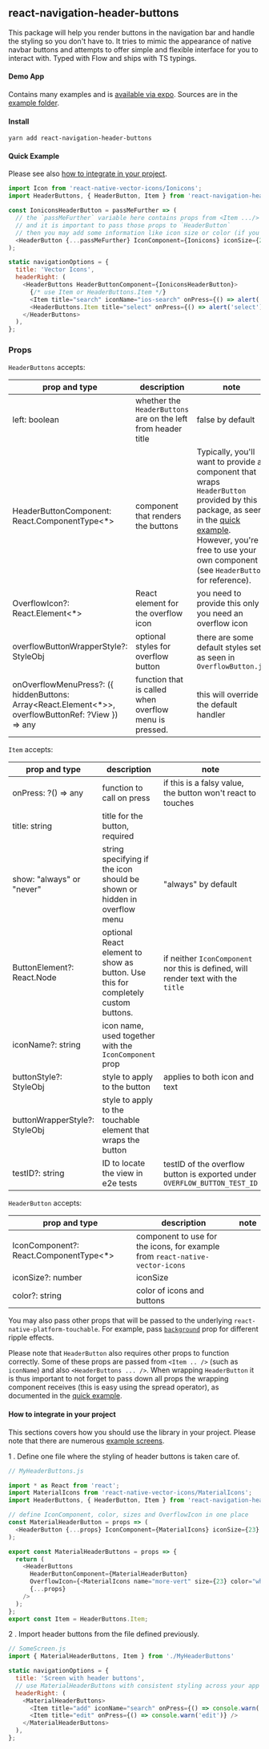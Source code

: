 ## react-navigation-header-buttons

This package will help you render buttons in the navigation bar and handle the styling so you don't have to. It tries to mimic the appearance of native navbar buttons and attempts to offer simple and flexible interface for you to interact with. Typed with Flow and ships with TS typings.

#### Demo App

Contains many examples and is [available via expo](https://expo.io/@vonovak/navbar-buttons-demo). Sources are in the [example folder](https://github.com/vonovak/react-navigation-header-buttons/tree/master/example/navbar-buttons-demo).

#### Install

`yarn add react-navigation-header-buttons`

#### Quick Example

Please see also [how to integrate in your project](#how-to-integrate-in-your-project).

```js
import Icon from 'react-native-vector-icons/Ionicons';
import HeaderButtons, { HeaderButton, Item } from 'react-navigation-header-buttons';

const IoniconsHeaderButton = passMeFurther => (
  // the `passMeFurther` variable here contains props from <Item .../> as well as <HeaderButtons ... />
  // and it is important to pass those props to `HeaderButton`
  // then you may add some information like icon size or color (if you use icons)
  <HeaderButton {...passMeFurther} IconComponent={Ionicons} iconSize={23} color="blue" />
);

static navigationOptions = {
  title: 'Vector Icons',
  headerRight: (
    <HeaderButtons HeaderButtonComponent={IoniconsHeaderButton}>
      {/* use Item or HeaderButtons.Item */}
      <Item title="search" iconName="ios-search" onPress={() => alert('search')} />
      <HeaderButtons.Item title="select" onPress={() => alert('select')} />
    </HeaderButtons>
  ),
};
```

### Props

`HeaderButtons` accepts:

| prop and type                                                                                        | description                                                   | note                                                                                                                                                                                                                                 |
| ---------------------------------------------------------------------------------------------------- | ------------------------------------------------------------- | ------------------------------------------------------------------------------------------------------------------------------------------------------------------------------------------------------------------------------------ |
| left: boolean                                                                                        | whether the `HeaderButtons` are on the left from header title | false by default                                                                                                                                                                                                                     |
| HeaderButtonComponent: React.ComponentType<\*>                                                       | component that renders the buttons                            | Typically, you'll want to provide a component that wraps `HeaderButton` provided by this package, as seen in the [quick example](#quick-example). However, you're free to use your own component (see `HeaderButton` for reference). |
| OverflowIcon?: React.Element<\*>                                                                     | React element for the overflow icon                           | you need to provide this only if you need an overflow icon                                                                                                                                                                           |
| overflowButtonWrapperStyle?: StyleObj                                                                | optional styles for overflow button                           | there are some default styles set, as seen in `OverflowButton.js`                                                                                                                                                                    |
| onOverflowMenuPress?: ({ hiddenButtons: Array<React.Element<\*>>, overflowButtonRef: ?View }) => any | function that is called when overflow menu is pressed.        | this will override the default handler                                                                                                                                                                                               |

`Item` accepts:

| prop and type                 | description                                                                       | note                                                                              |
| ----------------------------- | --------------------------------------------------------------------------------- | --------------------------------------------------------------------------------- |
| onPress: ?() => any           | function to call on press                                                         | if this is a falsy value, the button won't react to touches                       |
| title: string                 | title for the button, required                                                    |                                                                                   |
| show: "always" or "never"     | string specifying if the icon should be shown or hidden in overflow menu          | "always" by default                                                               |
| ButtonElement?: React.Node    | optional React element to show as button. Use this for completely custom buttons. | if neither `IconComponent` nor this is defined, will render text with the `title` |
| iconName?: string             | icon name, used together with the `IconComponent` prop                            |                                                                                   |
| buttonStyle?: StyleObj        | style to apply to the button                                                      | applies to both icon and text                                                     |
| buttonWrapperStyle?: StyleObj | style to apply to the touchable element that wraps the button                     |                                                                                   |
| testID?: string               | ID to locate the view in e2e tests                                                | testID of the overflow button is exported under `OVERFLOW_BUTTON_TEST_ID`         |

`HeaderButton` accepts:

| prop and type                           | description                                                                  | note |
| --------------------------------------- | ---------------------------------------------------------------------------- | ---- |
| IconComponent?: React.ComponentType<\*> | component to use for the icons, for example from `react-native-vector-icons` |      |
| iconSize?: number                       | iconSize                                                                     |      |
| color?: string                          | color of icons and buttons                                                   |      |

You may also pass other props that will be passed to the underlying `react-native-platform-touchable`. For example, pass [`background`](https://github.com/react-community/react-native-platform-touchable#additional-props-used-by-touchablenativefeedback--default-android) prop for different ripple effects.

Please note that `HeaderButton` also requires other props to function correctly. Some of these props are passed from `<Item .. />` (such as `iconName`) and also `<HeaderButtons ... />`. When wrapping `HeaderButton` it is thus important to not forget to pass down all props the wrapping component receives (this is easy using the spread operator), as documented in the [quick example](#quick-example).

#### How to integrate in your project

This sections covers how you should use the library in your project. Please note that there are numerous [example screens](https://github.com/vonovak/react-navigation-header-buttons/tree/master/example/navbar-buttons-demo/screens).

1 . Define one file where the styling of header buttons is taken care of.

```js
// MyHeaderButtons.js

import * as React from 'react';
import MaterialIcons from 'react-native-vector-icons/MaterialIcons';
import HeaderButtons, { HeaderButton, Item } from 'react-navigation-header-buttons';

// define IconComponent, color, sizes and OverflowIcon in one place
const MaterialHeaderButton = props => (
  <HeaderButton {...props} IconComponent={MaterialIcons} iconSize={23} color="blue" />
);

export const MaterialHeaderButtons = props => {
  return (
    <HeaderButtons
      HeaderButtonComponent={MaterialHeaderButton}
      OverflowIcon={<MaterialIcons name="more-vert" size={23} color="white" />}
      {...props}
    />
  );
};
export const Item = HeaderButtons.Item;
```

2 . Import header buttons from the file defined previously.

```js
// SomeScreen.js
import { MaterialHeaderButtons, Item } from './MyHeaderButtons'

static navigationOptions = {
  title: 'Screen with header buttons',
  // use MaterialHeaderButtons with consistent styling across your app
  headerRight: (
    <MaterialHeaderButtons>
      <Item title="add" iconName="search" onPress={() => console.warn('add')} />
      <Item title="edit" onPress={() => console.warn('edit')} />
    </MaterialHeaderButtons>
  ),
};
```
